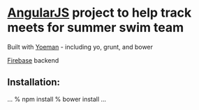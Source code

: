 # [AngularJS](http://www.angularjs.org/) project to help track meets for summer swim team

Built with [Yoeman](http://yeoman.io/) - including yo, grunt, and bower

[Firebase](https://www.firebase.com/) backend

## Installation:
...
	% npm install
	% bower install
...
